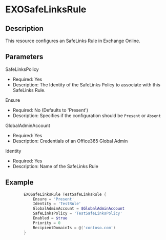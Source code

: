 # EXOSafeLinksRule

## Description

This resource configures an SafeLinks Rule in Exchange Online.

## Parameters

SafeLinksPolicy

- Required: Yes
- Description: The Identity of the SafeLinks Policy to associate with
  this SafeLinks Rule.

Ensure

- Required: No (Defaults to 'Present')
- Description: Specifies if the configuration should be `Present` or `Absent`

GlobalAdminAccount

- Required: Yes
- Description: Credentials of an Office365 Global Admin

Identity

- Required: Yes
- Description: Name of the SafeLinks Rule

## Example

```PowerShell
        EXOSafeLinksRule TestSafeLinksRule {
            Ensure = 'Present'
            Identity = 'TestRule'
            GlobalAdminAccount = $GlobalAdminAccount
            SafeLinksPolicy = 'TestSafeLinksPolicy'
            Enabled = $true
            Priority = 0
            RecipientDomainIs = @('contoso.com')
        }
```

